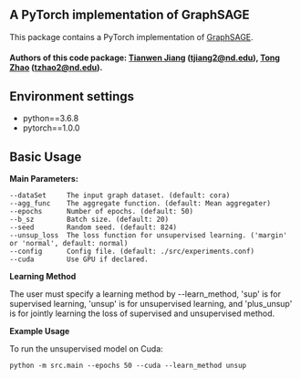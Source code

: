 ## A PyTorch implementation of GraphSAGE

This package contains a PyTorch implementation of [GraphSAGE](http://snap.stanford.edu/graphsage/).

#### Authors of this code package: [Tianwen Jiang](http://ir.hit.edu.cn/~twjiang/) (tjiang2@nd.edu), [Tong Zhao](tong-zhao.com) (tzhao2@nd.edu).




## Environment settings

- python==3.6.8
- pytorch==1.0.0




## Basic Usage

**Main Parameters:**

```
--dataSet     The input graph dataset. (default: cora)
--agg_func    The aggregate function. (default: Mean aggregater)
--epochs      Number of epochs. (default: 50)
--b_sz        Batch size. (default: 20)
--seed        Random seed. (default: 824)
--unsup_loss  The loss function for unsupervised learning. ('margin' or 'normal', default: normal)
--config      Config file. (default: ./src/experiments.conf)
--cuda        Use GPU if declared.
```

**Learning Method**

The user must specify a learning method by --learn_method, 'sup' is for supervised learning, 'unsup' is for unsupervised learning, and 'plus_unsup' is for jointly learning the loss of supervised and unsupervised method.

**Example Usage**

To run the unsupervised model on Cuda:
```
python -m src.main --epochs 50 --cuda --learn_method unsup
```

